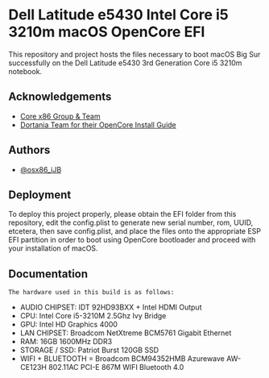 
# Dell Latitude e5430 Intel Core i5 3210m macOS OpenCore EFI

This repository and project hosts the files necessary to boot macOS Big Sur successfully on the Dell Latitude e5430 3rd Generation Core i5 3210m notebook.

## Acknowledgements

 - [Core x86 Group & Team](https://discord.corex86.com)
 - [Dortania Team for their OpenCore Install Guide](https://dortania.github.io/OpenCore-Install-Guide/)

  
## Authors

- [@osx86_iJB](https://www.github.com/osx86-ijb)
  

## Deployment

To deploy this project properly, please obtain the EFI folder from this repository, edit the config.plist to generate new serial number, rom, UUID, etcetera, then save config.plist, and place the files onto the appropriate ESP EFI partition in order to boot using OpenCore bootloader and proceed with your installation of macOS.
  
## Documentation

```The hardware used in this build is as follows:```

- AUDIO CHIPSET: IDT 92HD93BXX + Intel HDMI Output
- CPU: Intel Core i5-3210M 2.5Ghz Ivy Bridge
- GPU: Intel HD Graphics 4000
- LAN CHIPSET: Broadcom NetXtreme BCM5761 Gigabit Ethernet
- RAM: 16GB 1600MHz DDR3
- STORAGE / SSD: Patriot Burst 120GB SSD
- WIFI + BLUETOOTH = Broadcom BCM94352HMB Azurewave AW-CE123H 802.11AC PCI-E 867M WIFI Bluetooth 4.0